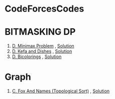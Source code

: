 # CodeForcesCodes

# BITMASKING DP
1. [D. Minimax Problem](https://codeforces.com/contest/1288/problem/D) , [Solution](https://codeforces.com/contest/1288/submission/85777850)
2. [D. Kefa and Dishes](https://codeforces.com/contest/580/problem/D) , [Solution](https://codeforces.com/contest/580/submission/85704510)
3. [D. Bicolorings](https://codeforces.com/problemset/problem/1051/D) , [Solution](https://codeforces.com/contest/1051/submission/85815569)

# Graph
1. [C. Fox And Names (Topological Sort)](https://codeforces.com/contest/510/problem/C) , [Solution](https://codeforces.com/contest/510/submission/84512136)
